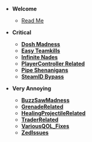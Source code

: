 * **Welcome**

  * [Read Me](README.md)

* **Critical**

  * [**Dosh Madness**](DoshMadness.md)
  * [**Easy Teamkills**](EasyTeamkills.md)
  * [**Infinite Nades**](InfiniteNades.md)
  * [**PlayerController Related**](KFPCRelated.md)
  * [**Pipe Shenanigans**](PipeShenanigans.md)
  * [**SteamID Bypass**](SteamIDBypass.md)

* **Very Annoying**

  * [**BuzzSawMadness**](BuzzSawMadness.md)
  * [**GrenadeRelated**](GrenadeRelated.md)
  * [**HealingProjectileRelated**](HealingProjectileRelated.md)
  * [**TraderRelated**](TraderRelated.md)
  * [**VariousQOL_Fixes**](VariousQOL_Fixes.md)
  * [**ZedIssues**](ZedIssues.md)
